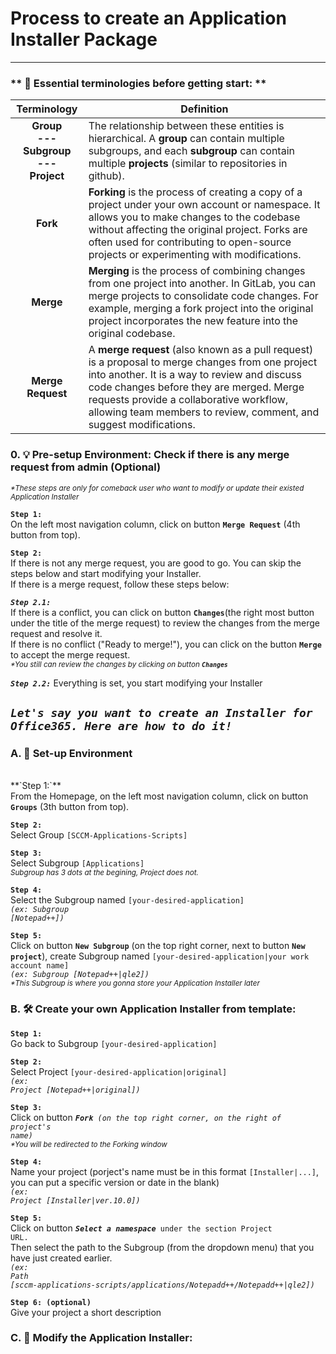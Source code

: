 # Process to create an Application Installer Package

---

### ** 📝 Essential terminologies before getting start: **
| Terminology | Definition |
| :---: | --- |
| <b>Group <br> --- <br> Subgroup <br> --- <br> Project</b> |  The relationship between these entities is hierarchical. A **group** can contain multiple subgroups, and each **subgroup** can contain multiple **projects** (similar to repositories in github). |
| **Fork** | <b>Forking</b> is the process of creating a copy of a project under your own account or namespace. It allows you to make changes to the codebase without affecting the original project. Forks are often used for contributing to open-source projects or experimenting with modifications. |
| **Merge** | <b>Merging</b> is the process of combining changes from one project into another. In GitLab, you can merge projects to consolidate code changes. For example, merging a fork project into the original project incorporates the new feature into the original codebase. |
| **Merge Request** |  A <b>merge request</b> (also known as a pull request) is a proposal to merge changes from one project into another. It is a way to review and discuss code changes before they are merged. Merge requests provide a collaborative workflow, allowing team members to review, comment, and suggest modifications. |


### 0. 💡 Pre-setup Environment: Check if there is any merge request from admin (Optional)
<sub><i>*These steps are only for comeback user who want to modify or update their existed Application Installer</i></sub>

**`Step 1:`**
<br/>
On the left most navigation column, click on button <code><b>Merge Request</b></code> (4th button from top).

**`Step 2:`**
<br/>
If there is not any merge request, you are good to go. You can skip the steps below and start modifying your Installer.
<br/>
If there is a merge request, follow these steps below:
<br/>

***`Step 2.1:`***
<br/>
If there is a conflict, you can click on button <code><b>Changes</b></code>(the right most button under the title of the merge request) to review the changes from the merge request and resolve it. 
<br/>
If there is no conflict ("Ready to merge!"), you can click on the button <code><b>Merge</b></code> to accept the merge request.
<br/> 
<sub><i>*You still can review the changes by clicking on button <code><b>Changes</b></code></i></sub>

***`Step 2.2:`***
Everything is set, you start modifying your Installer

## ***`Let's say you want to create an Installer for Office365. Here are how to do it!`***

### A. 🧰 Set-up Environment

<br>
**`Step 1:`**
<br/>
From the Homepage, on the left most navigation column, click on button <code><b>Groups</b></code> (3th button from top).

**`Step 2:`**
<br/>
Select Group <code>[SCCM-Applications-Scripts]</code>

**`Step 3:`**
<br/>
Select Subgroup <code>[Applications]</code>
<br/>
<sub><i>Subgroup has 3 dots at the begining, Project does not.</i></sub>

**`Step 4:`**
<br/>
Select the Subgroup named <code>[your-desired-application]</code>
<br/>
<code><i>(ex: Subgroup [Notepad++])</i></code>

**`Step 5:`**
<br/>
Click on button <code><b>New Subgroup</b></code> (on the top right corner, next to button <code><b>New project</b></code>), create Subgroup named <code>[your-desired-application|your work account name]</code>
<br/>
<code><i>(ex: Subgroup [Notepad++|qle2])</i></code>
<br/>
<sub><i>*This Subgroup is where you gonna store your Application Installer later</i></sub>

### B. 🛠️ Create your own Application Installer from template:

**`Step 1:`**
<br/>
Go back to Subgroup <code>[your-desired-application]</code>

**`Step 2:`**
<br/>
Select Project <code>[your-desired-application|original]</code>
<br/>
<code><i>(ex: Project [Notepad++|original])</i></code>

**`Step 3:`**
<br/>
Click on button <code><i><b>Fork</b> (on the top right corner, on the right of project's name)</i></code>
<br/>
<sub><i>*You will be redirected to the Forking window</i></sub>

**`Step 4:`**
<br/>
Name your project (porject's name must be in this format <code>[Installer|...]</code>, you can put a specific version or date in the blank)
<br/>
<code><i>(ex: Project [Installer|ver.10.0])</i></code>

**`Step 5:`**
<br/>
Click on button <code><i><b>Select a namespace</b></i> under the section Project URL.</code>
<br/>
Then select the path to the Subgroup (from the dropdown menu) that you have just created earlier. 
<br/>
<code><i>(ex: Path [sccm-applications-scripts/applications/Notepadd++/Notepadd++|qle2])</i></code>

**`Step 6: (optional)`**
<br/>
Give your project a short description

### C. 🔭 Modify the Application Installer:
